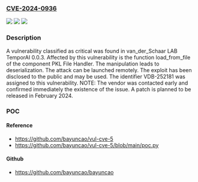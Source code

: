 ### [CVE-2024-0936](https://cve.mitre.org/cgi-bin/cvename.cgi?name=CVE-2024-0936)
![](https://img.shields.io/static/v1?label=Product&message=TemporAI&color=blue)
![](https://img.shields.io/static/v1?label=Version&message=%3D%200.0.3%20&color=brighgreen)
![](https://img.shields.io/static/v1?label=Vulnerability&message=CWE-502%20Deserialization&color=brighgreen)

### Description

A vulnerability classified as critical was found in van_der_Schaar LAB TemporAI 0.0.3. Affected by this vulnerability is the function load_from_file of the component PKL File Handler. The manipulation leads to deserialization. The attack can be launched remotely. The exploit has been disclosed to the public and may be used. The identifier VDB-252181 was assigned to this vulnerability. NOTE: The vendor was contacted early and confirmed immediately the existence of the issue. A patch is planned to be released in February 2024.

### POC

#### Reference
- https://github.com/bayuncao/vul-cve-5
- https://github.com/bayuncao/vul-cve-5/blob/main/poc.py

#### Github
- https://github.com/bayuncao/bayuncao

